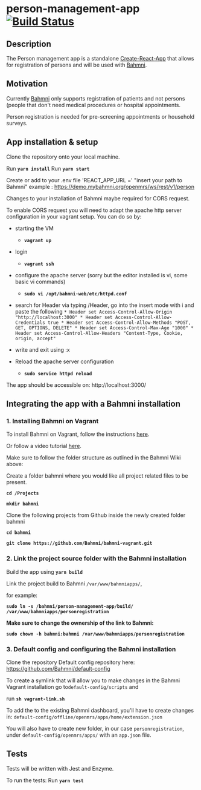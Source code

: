 # person-management-app [![Build Status](https://travis-ci.com/Bahmni/person-management-app.svg?branch=master)](https://travis-ci.com/Bahmni/person-management-app)

## Description

The Person management app is a standalone [Create-React-App](https://github.com/facebook/create-react-app) that allows for registration of persons and will be used with [Bahmni](https://github.com/Bahmni).

## Motivation

Currently [Bahmni](https://github.com/Bahmni) only supports registration of patients and not persons (people that don't need medical procedures or hospital appointments.

Person registration is needed for pre-screening appointments or household surveys.

## App installation & setup

Clone the repository onto your local machine.

Run **`yarn install`**
Run **`yarn start`**

Create or add to your .env file 'REACT_APP_URL =' "insert your path to Bahmni"
example : https://demo.mybahmni.org/openmrs/ws/rest/v1/person

Changes to your installation of Bahmni maybe required for CORS request.

To enable CORS request you will need to adapt the apache http server configuration in your vagrant setup. You can do so by:

- starting the VM
  - **`vagrant up`**
- login
  - **`vagrant ssh`**
- configure the apache server (sorry but the editor installed is vi, some basic vi commands)
  - **`sudo vi /opt/bahmni-web/etc/httpd.conf`**
- search for Header via typing /Header, go into the insert mode with i and paste the following
  `* Header set Access-Control-Allow-Origin "http://localhost:3000" * Header set Access-Control-Allow-Credentials true * Header set Access-Control-Allow-Methods "POST, GET, OPTIONS, DELETE" * Header set Access-Control-Max-Age "1000" * Header set Access-Control-Allow-Headers "Content-Type, Cookie, origin, accept"`
- write and exit using :x

- Reload the apache server configuration
  - **`sudo service httpd reload`**

The app should be accessible on: http://localhost:3000/

## Integrating the app with a Bahmni installation

### 1. Installing Bahmni on Vagrant

To install Bahmni on Vagrant, follow the instructions [here](https://bahmni.atlassian.net/wiki/spaces/BAH/pages/14712841/Bahmni+Virtual+Box).

Or follow a video tutorial [here](https://www.youtube.com/watch?v=2wi7b3cW-xg).

Make sure to follow the folder structure as outlined in the Bahmni Wiki above:

Create a folder bahmni where you would like all project related files to be present.

**`cd /Projects`**

**`mkdir bahmni`**

Clone the following projects from Github inside the newly created folder bahmni

**`cd bahmni`**

**`git clone https://github.com/Bahmni/bahmni-vagrant.git`**

### 2. Link the project source folder with the Bahmni installation

Build the app using **`yarn build`**

Link the project build to Bahmni `/var/www/bahmniapps/`, 

for example:

**`sudo ln -s /bahmni/person-management-app/build/ /var/www/bahmniapps/personregistration`**

**Make sure to change the ownership of the link to Bahmni:**

**`sudo chown -h bahmni:bahmni /var/www/bahmniapps/personregistration`**

### 3. Default config and configuring the Bahmni installation

Clone the repository Default config repository here: https://github.com/Bahmni/default-config

To create a symlink that will allow you to make changes in the Bahmni Vagrant installation go to`default-config/scripts` and 

run **`sh vagrant-link.sh`**

To add the to the existing Bahmni dashboard, you'll have to create changes in:
`default-config/offline/openmrs/apps/home/extension.json`

You will also have to create new folder, in our case `personregistration`, under `default-config/openmrs/apps/` with an `app.json` file.

## Tests

Tests will be written with Jest and Enzyme.

To run the tests:
Run **`yarn test`**
